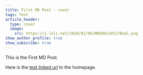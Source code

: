 ```yaml
---
title: First MD Post - cover
tags: Test
article_header:
  type: cover
  image:
    src: https://i.loli.net/2020/01/06/NRUD9cLKh17Badi.png
show_author_profile: true
show_subscribe: true
---
```


This is the First MD Post.

Here is the [test linked url](https://zmei.moe) to the homepage.